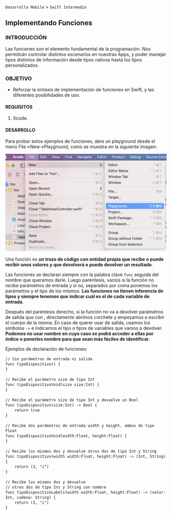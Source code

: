 
`Desarrollo Mobile` > `Swift Intermedio`


## Implementando Funciones

### INTRODUCCIÓN

Las funciones son el elemento fundamental de la programación. Nos permitirán controlar distintos escenarios en nuestras Apps, y poder manejar tipos distintos de información desde tipos nativos hasta los tipos personalizados.

### OBJETIVO

- Reforzar la sintaxis de implementación de funciones en Swift, y las diferentes posibilidades de uso.


#### REQUISITOS

1. Xcode.

#### DESARROLLO

Para probar estos ejemplos de funciones, abre un playground desde el menú File->New->Playground, como se muestra en la siguiente imagen:

![0.png](0.png)



Una función es **un trozo de código con entidad propia que recibe o puede recibir unos valores y que devolverá o puede devolver un resultado**. 

Las funciones se declaran siempre con la palabra clave `func` seguida del nombre que queramos darle. Luego paréntesis, vacíos si la función no recibe parámetros de entrada y si no, separados por coma ponemos los parámetros y el tipo de los mismos. **Las funciones no tienen inferencia de tipos y siempre tenemos que indicar cuál es el de cada variable de entrada**.

Después del paréntesis derecho, si la función no va a devolver parámetros de salida que  con , directamente abrimos corchete y empezamos a escribir el cuerpo de la misma. En caso de querer usar de salida, usamos los símbolos `->` e indicamos el tipo o tipos de variables que vamos a devolver. **Podemos no usar nombre en cuyo caso se podrá acceder a ellas por índice o ponerles nombre para que sean más fáciles de identificar**.

Ejemplos de declaración de funciones:

```
// Sin parámetros de entrada ni salida
func tipoDispositivo() {
}

// Recibe el parámetro size de tipo Int
func tipoDispositivoVoid(size size:Int) {
}

// Recibe el parámetro size de tipo Int y devuelve un Bool
func tipoDispositivo(size:Int) -> Bool {
    return true
}

// Recibe dos parámetros de entrada width y height, ambos de tipo Float
func tipoDispositivoVoid(width:Float, height:Float) {
}

// Recibe los mismos dos y devuelve otros dos de tipo Int y String
func tipoDispositivo(width width:Float, height:Float) -> (Int, String) {
    return (3, "i")
}

// Recibe los mismos dos y devuelve
// otros dos de tipo Int y String con nombre
func tipoDispositivoLabels(width width:Float, height:Float) -> (valor: Int, cadena: String) {
    return (3, "i")
}
```

